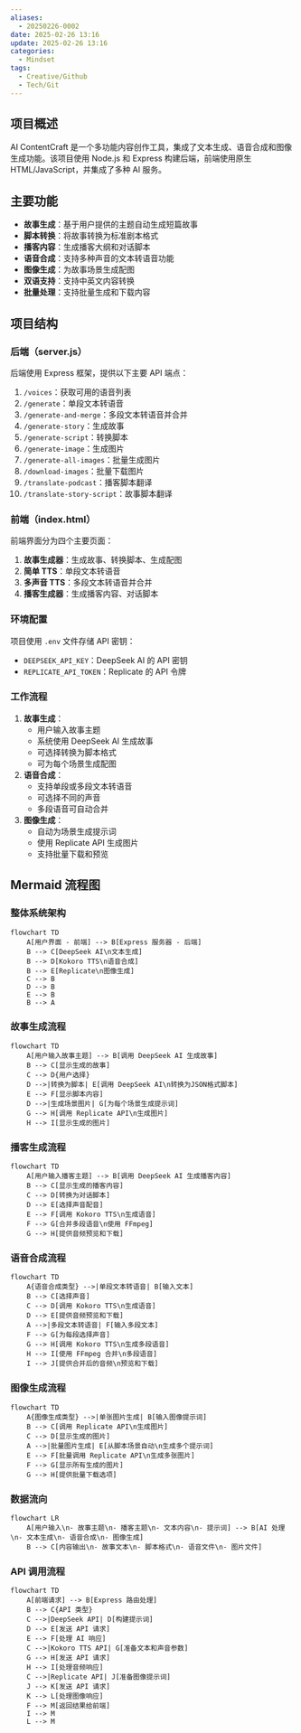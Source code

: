 ```yaml
---
aliases:
  - 20250226-0002
date: 2025-02-26 13:16
update: 2025-02-26 13:16
categories:
  - Mindset
tags:
  - Creative/Github
  - Tech/Git
---
```

## 项目概述
AI ContentCraft 是一个多功能内容创作工具，集成了文本生成、语音合成和图像生成功能。该项目使用 Node.js 和 Express 构建后端，前端使用原生 HTML/JavaScript，并集成了多种 AI 服务。
## 主要功能
- **故事生成**：基于用户提供的主题自动生成短篇故事
- **脚本转换**：将故事转换为标准剧本格式
- **播客内容**：生成播客大纲和对话脚本
- **语音合成**：支持多种声音的文本转语音功能
- **图像生成**：为故事场景生成配图
- **双语支持**：支持中英文内容转换
- **批量处理**：支持批量生成和下载内容
## 项目结构
### 后端（server.js）
后端使用 Express 框架，提供以下主要 API 端点：
1. `/voices`：获取可用的语音列表
2. `/generate`：单段文本转语音
3. `/generate-and-merge`：多段文本转语音并合并
4. `/generate-story`：生成故事
5. `/generate-script`：转换脚本
6. `/generate-image`：生成图片
7. `/generate-all-images`：批量生成图片
8. `/download-images`：批量下载图片
9. `/translate-podcast`：播客脚本翻译
10. `/translate-story-script`：故事脚本翻译
### 前端（index.html）
前端界面分为四个主要页面：
1. **故事生成器**：生成故事、转换脚本、生成配图
2. **简单 TTS**：单段文本转语音
3. **多声音 TTS**：多段文本转语音并合并
4. **播客生成器**：生成播客内容、对话脚本
### 环境配置
项目使用 `.env` 文件存储 API 密钥：
- `DEEPSEEK_API_KEY`：DeepSeek AI 的 API 密钥
- `REPLICATE_API_TOKEN`：Replicate 的 API 令牌
### 工作流程
1. **故事生成**：
   - 用户输入故事主题
   - 系统使用 DeepSeek AI 生成故事
   - 可选择转换为脚本格式
   - 可为每个场景生成配图
2. **语音合成**：
   - 支持单段或多段文本转语音
   - 可选择不同的声音
   - 多段语音可自动合并
3. **图像生成**：
   - 自动为场景生成提示词
   - 使用 Replicate API 生成图片
   - 支持批量下载和预览


##  Mermaid 流程图
### 整体系统架构
```mermaid
flowchart TD
    A[用户界面 - 前端] --> B[Express 服务器 - 后端]
    B --> C[DeepSeek AI\n文本生成]
    B --> D[Kokoro TTS\n语音合成]
    B --> E[Replicate\n图像生成]
    C --> B
    D --> B
    E --> B
    B --> A
```
### 故事生成流程
```mermaid
flowchart TD
    A[用户输入故事主题] --> B[调用 DeepSeek AI 生成故事]
    B --> C[显示生成的故事]
    C --> D{用户选择}
    D -->|转换为脚本| E[调用 DeepSeek AI\n转换为JSON格式脚本]
    E --> F[显示脚本内容]
    D -->|生成场景图片| G[为每个场景生成提示词]
    G --> H[调用 Replicate API\n生成图片]
    H --> I[显示生成的图片]
```
### 播客生成流程
```mermaid
flowchart TD
    A[用户输入播客主题] --> B[调用 DeepSeek AI 生成播客内容]
    B --> C[显示生成的播客内容]
    C --> D[转换为对话脚本]
    D --> E[选择声音配音]
    E --> F[调用 Kokoro TTS\n生成语音]
    F --> G[合并多段语音\n使用 FFmpeg]
    G --> H[提供音频预览和下载]
```
### 语音合成流程
```mermaid
flowchart TD
    A{语音合成类型} -->|单段文本转语音| B[输入文本]
    B --> C[选择声音]
    C --> D[调用 Kokoro TTS\n生成语音]
    D --> E[提供音频预览和下载]
    A -->|多段文本转语音| F[输入多段文本]
    F --> G[为每段选择声音]
    G --> H[调用 Kokoro TTS\n生成多段语音]
    H --> I[使用 FFmpeg 合并\n多段语音]
    I --> J[提供合并后的音频\n预览和下载]
```
### 图像生成流程
```mermaid
flowchart TD
    A{图像生成类型} -->|单张图片生成| B[输入图像提示词]
    B --> C[调用 Replicate API\n生成图片]
    C --> D[显示生成的图片]
    A -->|批量图片生成| E[从脚本场景自动\n生成多个提示词]
    E --> F[批量调用 Replicate API\n生成多张图片]
    F --> G[显示所有生成的图片]
    G --> H[提供批量下载选项]
```
### 数据流向
```mermaid
flowchart LR
    A[用户输入\n- 故事主题\n- 播客主题\n- 文本内容\n- 提示词] --> B[AI 处理\n- 文本生成\n- 语音合成\n- 图像生成]
    B --> C[内容输出\n- 故事文本\n- 脚本格式\n- 语音文件\n- 图片文件]
```
### API 调用流程
```mermaid
flowchart TD
    A[前端请求] --> B[Express 路由处理]
    B --> C{API 类型}
    C -->|DeepSeek API| D[构建提示词]
    D --> E[发送 API 请求]
    E --> F[处理 AI 响应]
    C -->|Kokoro TTS API| G[准备文本和声音参数]
    G --> H[发送 API 请求]
    H --> I[处理音频响应]
    C -->|Replicate API| J[准备图像提示词]
    J --> K[发送 API 请求]
    K --> L[处理图像响应]
    F --> M[返回结果给前端]
    I --> M
    L --> M
```
